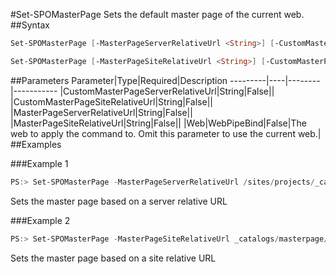 #Set-SPOMasterPage
Sets the default master page of the current web.
##Syntax
```powershell
Set-SPOMasterPage [-MasterPageServerRelativeUrl <String>] [-CustomMasterPageServerRelativeUrl <String>] [-Web <WebPipeBind>]
```


```powershell
Set-SPOMasterPage [-MasterPageSiteRelativeUrl <String>] [-CustomMasterPageSiteRelativeUrl <String>] [-Web <WebPipeBind>]
```


##Parameters
Parameter|Type|Required|Description
---------|----|--------|-----------
|CustomMasterPageServerRelativeUrl|String|False||
|CustomMasterPageSiteRelativeUrl|String|False||
|MasterPageServerRelativeUrl|String|False||
|MasterPageSiteRelativeUrl|String|False||
|Web|WebPipeBind|False|The web to apply the command to. Omit this parameter to use the current web.|
##Examples

###Example 1
```powershell
PS:> Set-SPOMasterPage -MasterPageServerRelativeUrl /sites/projects/_catalogs/masterpage/oslo.master
```
Sets the master page based on a server relative URL

###Example 2
```powershell
PS:> Set-SPOMasterPage -MasterPageSiteRelativeUrl _catalogs/masterpage/oslo.master
```
Sets the master page based on a site relative URL
